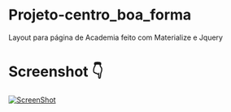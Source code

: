 # Projeto-centro_boa_forma
Layout para página de Academia feito com Materialize e Jquery


# Screenshot :point_down:

<a href="https://centroboaforma.netlify.com/">

![ScreenShot](https://github.com/nonatodiego/Projeto-centro_boa_forma/blob/master/screencapture-centroboaforma-netlify-2019-01-30-13_03_51.png)
</a>
